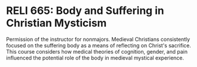 # RELI 665: Body and Suffering in Christian Mysticism

Permission of the instructor for nonmajors. Medieval Christians consistently focused on the suffering body as a means of reflecting on Christ's sacrifice. This course considers how medical theories of cognition, gender, and pain influenced the potential role of the body in medieval mystical experience.